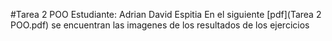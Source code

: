 #Tarea 2 POO
Estudiante: Adrian David Espitia
En el siguiente [pdf](Tarea 2 POO.pdf) se encuentran las imagenes de los resultados de los ejercicios

